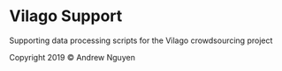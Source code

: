 # Vilago Support

Supporting data processing scripts for the Vilago crowdsourcing project

Copyright 2019 © Andrew Nguyen